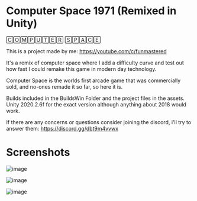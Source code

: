 # Computer Space 1971 (Remixed in Unity)

🄲🄾🄼🄿🅄🅃🄴🅁 🅂🄿🄰🄲🄴


This is a project made by me: https://youtube.com/c/funmastered

It's a remix of computer space where I add a difficulty curve and test out how fast I could remake this game in modern day technology.

Computer Space is the worlds first arcade game that was commercially sold, and no-ones remade it so far, so here it is.

Builds included in the BuildsWin Folder and the project files in the assets. Unity 2020.2.6f for the exact version although anything about 2018 would work.

If there are any concerns or questions consider joining the discord, i'll try to answer them: https://discord.gg/dbt9m4vvwx

# Screenshots


![image](https://user-images.githubusercontent.com/51139973/125539725-47a97cbe-735c-4b66-90cc-8853f00825c6.png)

![image](https://user-images.githubusercontent.com/51139973/125539787-4306c51e-3a41-4e52-85fb-98d309eea30c.png)

![image](https://user-images.githubusercontent.com/51139973/125539883-8ab41f17-0dd4-4b8c-9c20-8ecc8083eadd.png)
